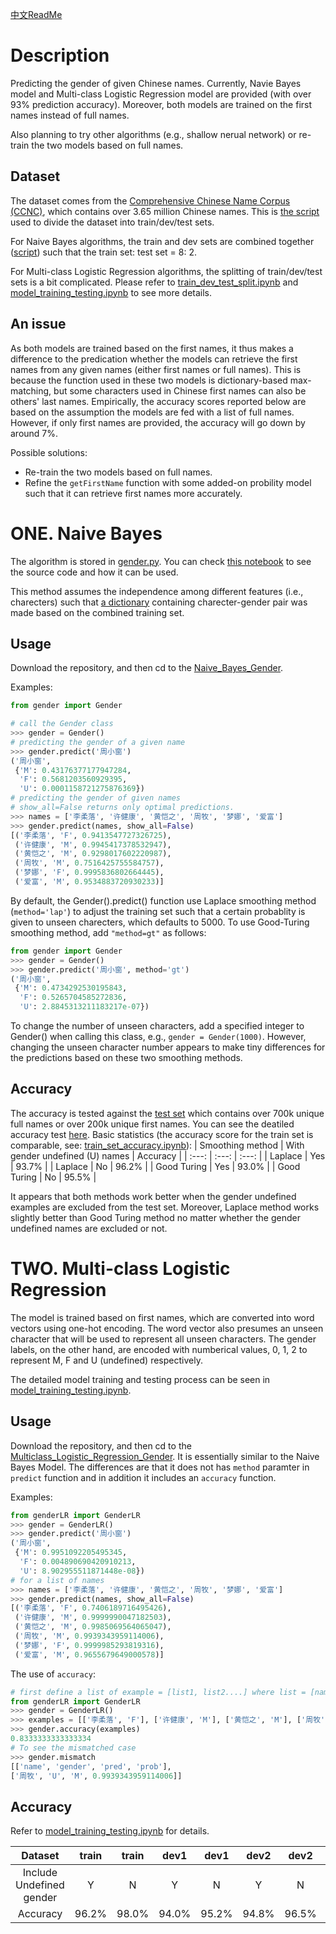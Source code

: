[中文ReadMe](https://github.com/jaaack-wang/gender-predicator/blob/main/README.md)
# Description
Predicting the gender of given Chinese names. Currently, Navie Bayes model and Multi-class Logistic Regression model are provided (with over 93% prediction accuracy). Moreover, both models are trained on the first names instead of full names. 

Also planning to try other algorithms (e.g., shallow nerual network) or re-train the two models based on full names.  

## Dataset
The dataset comes from the [Comprehensive Chinese Name Corpus (CCNC)](https://github.com/jaaack-wang/ccnc), which contains 
over 3.65 million Chinese names. This is [the script](https://github.com/jaaack-wang/gender-predicator/blob/main/Naive_Bayes_Gender/train_dev_test_split.ipynb)
used to divide the dataset into train/dev/test sets. 

For Naive Bayes algorithms, the train and dev sets are combined together 
([script](https://github.com/jaaack-wang/gender-predicator/blob/main/Naive_Bayes_Gender/char_gender_pair_converter.ipynb)) 
such that the train set: test set = 8: 2. 

For Multi-class Logistic Regression algorithms, the splitting of train/dev/test sets is a bit complicated. Please refer to [train_dev_test_split.ipynb](https://github.com/jaaack-wang/gender-predicator/blob/main/Multiclass_Logistic_Regression_Gender/train_dev_test_split.ipynb) and [model_training_testing.ipynb](https://github.com/jaaack-wang/gender-predicator/blob/main/Multiclass_Logistic_Regression_Gender/model_training_testing.ipynb) to see more details. 

## An issue
As both models are trained based on the first names, it thus makes a difference to the predication whether the models can retrieve the first names from any given names (either first names or full names). This is because the function used in these two models is dictionary-based max-matching, but some characters used in Chinese first names can also be others' last names. Empirically, the accuracy scores reported below are based on the assumption the models are fed with a list of full names. However, if only first names are provided, the accuracy will go down by around 7%. 

Possible solutions:
- Re-train the two models based on full names. 
- Refine the `getFirstName` function with some added-on probility model such that it can retrieve first names more accurately. 

# ONE. Naive Bayes 
The algorithm is stored in [gender.py](https://github.com/jaaack-wang/gender-predicator/blob/main/Naive_Bayes_Gender/gender.py). You can 
check [this notebook](https://github.com/jaaack-wang/gender-predicator/blob/main/Naive_Bayes_Gender/gender.ipynb) to see the source code and 
how it can be used. 

This method assumes the independence among different features (i.e., charecters) such that 
[a dictionary](https://github.com/jaaack-wang/gender-predicator/blob/main/Naive_Bayes_Gender/data/dict4Gender.json) 
containing charecter-gender pair was made based on the combined training set. 

## Usage
Download the repository, and then cd to the [Naive_Bayes_Gender](https://github.com/jaaack-wang/gender-predicator/tree/main/Naive_Bayes_Gender).

Examples:
```python
from gender import Gender

# call the Gender class
>>> gender = Gender()
# predicting the gender of a given name
>>> gender.predict('周小窗')
('周小窗',
 {'M': 0.43176377177947284,
  'F': 0.5681203560929395,
  'U': 0.0001158721275876369})
# predicting the gender of given names
# show_all=False returns only optimal predictions. 
>>> names = ['李柔落', '许健康', '黄恺之', '周牧', '梦娜', '爱富']
>>> gender.predict(names, show_all=False)
[('李柔落', 'F', 0.9413547727326725),
 ('许健康', 'M', 0.9945417378532947),
 ('黄恺之', 'M', 0.9298017602220987),
 ('周牧', 'M', 0.7516425755584757),
 ('梦娜', 'F', 0.9995836802664445),
 ('爱富', 'M', 0.9534883720930233)]
```
By default, the Gender().predict() function use Laplace smoothing method (`method='lap'`) to adjust the training set such that a certain 
probablity is given to unseen charecters, which defaults to 5000. To use Good-Turing smoothing method, add `"method=gt"` as follows:
```python
from gender import Gender
>>> gender = Gender()
>>> gender.predict('周小窗', method='gt')
('周小窗',
 {'M': 0.4734292530195843,
  'F': 0.5265704585272836,
  'U': 2.8845313211183217e-07})
```
To change the number of unseen characters, add a specified integer to Gender() when calling this class, e.g., `gender = Gender(1000)`. 
However, changing the unseen character number appears to make tiny differences for the predictions based on these two smoothing methods. 

## Accuracy
The accuracy is tested against the [test set](https://github.com/jaaack-wang/gender-predicator/blob/main/Naive_Bayes_Gender/data/test_ds.txt) 
which contains over 700k unique full names or over 200k unique first names. You can see the deatiled accuracy test 
[here](https://github.com/jaaack-wang/gender-predicator/blob/main/Naive_Bayes_Gender/test.ipynb). Basic statistics (the accuracy score for the train set is comparable, see: [train_set_accuracy.ipynb](https://github.com/jaaack-wang/gender-predicator/blob/main/Naive_Bayes_Gender/train_set_accuracy.ipynb)):
| Smoothing method | With gender undefined (U) names | Accuracy |
| :---: | :---: | :---: |
| Laplace | Yes | 93.7% |
| Laplace | No | 96.2% |
| Good Turing | Yes | 93.0% |
| Good Turing  | No | 95.5% |

It appears that both methods work better when the gender undefined examples are excluded from the test set. Moreover, Laplace method works slightly better than Good Turing method no matter whether the gender undefined names are excluded or not. 

# TWO. Multi-class Logistic Regression 

The model is trained based on first names, which are converted into word vectors using one-hot encoding. The word vector also presumes an unseen character that will be used to represent all unseen characters. The gender labels, on the other hand, are encoded with numberical values, 0, 1, 2 to represent M, F and U (undefined) respectively. 

The detailed model training and testing process can be seen in [model_training_testing.ipynb](https://github.com/jaaack-wang/gender-predicator/blob/main/Multiclass_Logistic_Regression_Gender/model_training_testing.ipynb).

## Usage 

Download the repository, and then cd to the [Multiclass_Logistic_Regression_Gender](https://github.com/jaaack-wang/gender-predicator/tree/main/Multiclass_Logistic_Regression_Gender). It is essentially similar to the Naive Bayes Model. The differences are that it does not has `method` paramter in `predict` function and in addition it includes an `accuracy` function. 

Examples:
```python
from genderLR import GenderLR
>>> gender = GenderLR()
>>> gender.predict('周小窗')
('周小窗',
 {'M': 0.9951092205495345,
  'F': 0.004890690420910213,
  'U': 8.902955511871448e-08})
# for a list of names
>>> names = ['李柔落', '许健康', '黄恺之', '周牧', '梦娜', '爱富']
>>> gender.predict(names, show_all=False)
[('李柔落', 'F', 0.7406189716495426),
 ('许健康', 'M', 0.9999990047182503),
 ('黄恺之', 'M', 0.9985069564065047),
 ('周牧', 'M', 0.9939343959114006),
 ('梦娜', 'F', 0.9999985293819316),
 ('爱富', 'M', 0.9655679649000578)]
```
The use of `accuracy`:
```python
# first define a list of example = [list1, list2....] where list = [name, gender]
from genderLR import GenderLR
>>> gender = GenderLR()
>>> examples = [['李柔落', 'F'], ['许健康', 'M'], ['黄恺之', 'M'], ['周牧', 'U'], ['梦娜', 'F'], ['爱富', 'M']]
>>> gender.accuracy(examples)
0.8333333333333334
# To see the mismatched case
>>> gender.mismatch
[['name', 'gender', 'pred', 'prob'], 
['周牧', 'U', 'M', 0.9939343959114006]]
```

## Accuracy
Refer to [model_training_testing.ipynb](https://github.com/jaaack-wang/gender-predicator/blob/main/Multiclass_Logistic_Regression_Gender/model_training_testing.ipynb) for details.

| Dataset | train | train | dev1 | dev1 | dev2 | dev2 | test | test |
| :---: | :---: | :---: |:---: | :---: | :---: |:---: | :---: | :---: |
| Include Undefined gender | Y | N | Y | N  | Y | N  | Y | N  |
| Accuracy | 96.2% | 98.0%  | 94.0% | 95.2% | 94.8%  | 96.5% | 94.6% | 97.0% |

